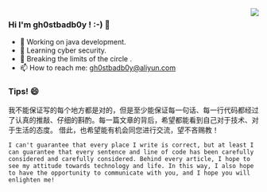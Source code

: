 <img align="right" src="https://github-readme-stats.vercel.app/api?username=gh0stbadb0y&show_icons=true&icon_color=CE1D2D&text_color=718096&bg_color=ffffff&hide_title=true" />


### Hi I'm gh0stbadb0y ! :-) 👋

- 🔭 Working on java development. 
- 🌱 Learning cyber security.
- 🤔 Breaking the limits of the circle .
- 📫 How to reach me: gh0stbadb0y@aliyun.com

### Tips! 😄

我不能保证写的每个地方都是对的，但是至少能保证每一句话、每一行代码都经过了认真的推敲、仔细的斟酌。每一篇文章的背后，希望都能看到自己对于技术、对于生活的态度。 借此，也希望能有机会同您进行交流，望不吝赐教！ 

```text
I can't guarantee that every place I write is correct, but at least I can guarantee that every sentence and line of code has been carefully considered and carefully considered. Behind every article, I hope to see my attitude towards technology and life. In this way, I also hope to have the opportunity to communicate with you, and I hope you will enlighten me!
```


